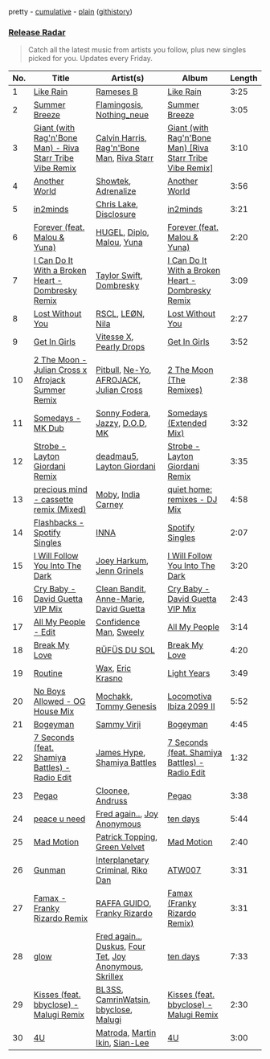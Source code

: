 pretty - [cumulative](/playlists/cumulative/Release%20Radar.md) - [plain](/playlists/plain/37i9dQZEVXbsudmxBFKW7G) ([githistory](https://github.githistory.xyz/vitokorn/spotify-playlist-archive/blob/master/playlists/plain/37i9dQZEVXbsudmxBFKW7G))
### [Release Radar](https://open.spotify.com/playlist/37i9dQZEVXbsudmxBFKW7G)

> Catch all the latest music from artists you follow, plus new singles picked for you. Updates every Friday.

| No. | Title | Artist(s) | Album | Length |
|---|---|---|---|---|
| 1 | [Like Rain](https://open.spotify.com/track/5CAhPF67F9jxoNsASa48Lq) | [Rameses B](https://open.spotify.com/artist/06EfEcjc0vdvI6VNL0soIO) | [Like Rain](https://open.spotify.com/album/6NLgMBrfFOymoRQr560dmy) | 3:25 |
| 2 | [Summer Breeze](https://open.spotify.com/track/6n9SWpLfXIhtFM0d4jOTEq) | [Flamingosis](https://open.spotify.com/artist/75cW8FFekyCjj0mfZM1Gfb), [Nothing_neue](https://open.spotify.com/artist/71mmcQORsD8AGATawhRKT5) | [Summer Breeze](https://open.spotify.com/album/5a8VYhUePyJS2bsy3NXhMc) | 3:05 |
| 3 | [Giant (with Rag'n'Bone Man) - Riva Starr Tribe Vibe Remix](https://open.spotify.com/track/7wWLl0YVqTwEd8eYLlbH0a) | [Calvin Harris](https://open.spotify.com/artist/7CajNmpbOovFoOoasH2HaY), [Rag'n'Bone Man](https://open.spotify.com/artist/4f9iBmdUOhQWeP7dcAn1pf), [Riva Starr](https://open.spotify.com/artist/1TRFAJu3Cw64APToZaGk9D) | [Giant (with Rag'n'Bone Man) [Riva Starr Tribe Vibe Remix]](https://open.spotify.com/album/7FlK3Ia4z1DIo2GwnDK5Rz) | 3:10 |
| 4 | [Another World](https://open.spotify.com/track/5AjJk4nV07BeLxXFuxwPd9) | [Showtek](https://open.spotify.com/artist/3gk0OYeLFWYupGFRHqLSR7), [Adrenalize](https://open.spotify.com/artist/6GebWeCCtey5pbQepRYD6c) | [Another World](https://open.spotify.com/album/5K3DstlwjgebkL7sJyghKJ) | 3:56 |
| 5 | [in2minds](https://open.spotify.com/track/3zaExCzGSQDEAI03RfneN0) | [Chris Lake](https://open.spotify.com/artist/5Igpc9iLZ3YGtKeYfSrrOE), [Disclosure](https://open.spotify.com/artist/6nS5roXSAGhTGr34W6n7Et) | [in2minds](https://open.spotify.com/album/23ZY4hbwasgBa1Se29POvY) | 3:21 |
| 6 | [Forever (feat. Malou & Yuna)](https://open.spotify.com/track/0WS1qLcXKsCGt5e3dqq30S) | [HUGEL](https://open.spotify.com/artist/5PlfkPxwCpRRWQJBxCa0By), [Diplo](https://open.spotify.com/artist/5fMUXHkw8R8eOP2RNVYEZX), [Malou](https://open.spotify.com/artist/5mU7ohKXRejACFS8eZIixp), [Yuna](https://open.spotify.com/artist/3kHVioJpVxlazAAKQ64pC1) | [Forever (feat. Malou & Yuna)](https://open.spotify.com/album/4nXpTQXjFGtB5n3vC76IBR) | 2:20 |
| 7 | [I Can Do It With a Broken Heart - Dombresky Remix](https://open.spotify.com/track/0hFF0aqyjDwDh6SQwRbTyx) | [Taylor Swift](https://open.spotify.com/artist/06HL4z0CvFAxyc27GXpf02), [Dombresky](https://open.spotify.com/artist/2GVtgxcx7jg5xVCZsIHSGN) | [I Can Do It With a Broken Heart - Dombresky Remix](https://open.spotify.com/album/3WNGsnTetig4bJbw2BMbK7) | 3:09 |
| 8 | [Lost Without You](https://open.spotify.com/track/7ikaNXd2hseoALG4yu0rsy) | [RSCL](https://open.spotify.com/artist/5pkU7zjIzHgfN1n91e51r3), [LEØN](https://open.spotify.com/artist/6WZbz166GpLmnIRWrQxGYB), [Nila](https://open.spotify.com/artist/1TSMEmfhW3tiPIjoYVusGY) | [Lost Without You](https://open.spotify.com/album/26wa33YnxTb3bmaig0U2ZD) | 2:27 |
| 9 | [Get In Girls](https://open.spotify.com/track/7vDuPpFdwldoItCGW8ATlL) | [Vitesse X](https://open.spotify.com/artist/7KPlumtsoyeN8Qp3EPxv7L), [Pearly Drops](https://open.spotify.com/artist/2eMb96S1ZJ1YQ7FhWAzWJL) | [Get In Girls](https://open.spotify.com/album/7dNFw2q9vuDR6anRLxr8vI) | 3:52 |
| 10 | [2 The Moon - Julian Cross x Afrojack Summer Remix](https://open.spotify.com/track/3gY2G19E5UFY9Bo4BtPkbN) | [Pitbull](https://open.spotify.com/artist/0TnOYISbd1XYRBk9myaseg), [Ne-Yo](https://open.spotify.com/artist/21E3waRsmPlU7jZsS13rcj), [AFROJACK](https://open.spotify.com/artist/4D75GcNG95ebPtNvoNVXhz), [Julian Cross](https://open.spotify.com/artist/1TRFjpBEneFJJloCqSC4sG) | [2 The Moon (The Remixes)](https://open.spotify.com/album/0kwED9Hwu9K0d9NLBBsAWd) | 2:38 |
| 11 | [Somedays - MK Dub](https://open.spotify.com/track/62V9oJrJoiQnO31ka1uVMa) | [Sonny Fodera](https://open.spotify.com/artist/39B7ChWwrWDs7zXlsu3MoP), [Jazzy](https://open.spotify.com/artist/7zAAwgV5Wqmvpb4GzvlRkP), [D.O.D](https://open.spotify.com/artist/0Cs47vvRsPgEfliBU9KDiB), [MK](https://open.spotify.com/artist/1yqxFtPHKcGcv6SXZNdyT9) | [Somedays (Extended Mix)](https://open.spotify.com/album/242bHpaUgdBxC1tlhxbh8F) | 3:32 |
| 12 | [Strobe - Layton Giordani Remix](https://open.spotify.com/track/2So9vITovkovvxlVerZccz) | [deadmau5](https://open.spotify.com/artist/2CIMQHirSU0MQqyYHq0eOx), [Layton Giordani](https://open.spotify.com/artist/7mC3RkNNTV6p2j9w4F8Ip4) | [Strobe - Layton Giordani Remix](https://open.spotify.com/album/2lA6LPtr9O0HwNLDYEzzjm) | 3:35 |
| 13 | [precious mind - cassette remix (Mixed)](https://open.spotify.com/track/1xtyI7xuHnZ4vw2PfGiz9R) | [Moby](https://open.spotify.com/artist/3OsRAKCvk37zwYcnzRf5XF), [India Carney](https://open.spotify.com/artist/1P3aWqFIk6jRJ2IpxlHvGy) | [quiet home: remixes - DJ Mix](https://open.spotify.com/album/47CXvMxIBQlmwpJSYPhwhj) | 4:58 |
| 14 | [Flashbacks - Spotify Singles](https://open.spotify.com/track/73SQt1Bwp4BzPnUrsg7CrH) | [INNA](https://open.spotify.com/artist/2w9zwq3AktTeYYMuhMjju8) | [Spotify Singles](https://open.spotify.com/album/0WbsQdXEUVIjUWwJcaWkHE) | 2:07 |
| 15 | [I Will Follow You Into The Dark](https://open.spotify.com/track/35pemeoH29tHxI4dqmexp5) | [Joey Harkum](https://open.spotify.com/artist/72SpvqbeEYsAqZddWryI0m), [Jenn Grinels](https://open.spotify.com/artist/29SW70ZuhsWigpfcYkDUWA) | [I Will Follow You Into The Dark](https://open.spotify.com/album/5EOgQ30aRdVLlgh90DfEMT) | 3:20 |
| 16 | [Cry Baby - David Guetta VIP Mix](https://open.spotify.com/track/0bXIQ4vX2eqnLtUUKMS0Gh) | [Clean Bandit](https://open.spotify.com/artist/6MDME20pz9RveH9rEXvrOM), [Anne-Marie](https://open.spotify.com/artist/1zNqDE7qDGCsyzJwohVaoX), [David Guetta](https://open.spotify.com/artist/1Cs0zKBU1kc0i8ypK3B9ai) | [Cry Baby - David Guetta VIP Mix](https://open.spotify.com/album/0PFXDtFTCaRpaGLW1f8wsX) | 2:43 |
| 17 | [All My People - Edit](https://open.spotify.com/track/1BX9aPJoLvxTJsKn7xMSKz) | [Confidence Man](https://open.spotify.com/artist/0RwXnFrEoI8tltFvYpJgP6), [Sweely](https://open.spotify.com/artist/1SYJDHr7kjUL4LlfK1jJ9m) | [All My People](https://open.spotify.com/album/5mphRUgHGOOZetFKkHf8QB) | 3:14 |
| 18 | [Break My Love](https://open.spotify.com/track/3tqyv30P7pO53IAIUo8IeN) | [RÜFÜS DU SOL](https://open.spotify.com/artist/5Pb27ujIyYb33zBqVysBkj) | [Break My Love](https://open.spotify.com/album/52LgW9Zy9r1T3uVsT07Y6Y) | 4:20 |
| 19 | [Routine](https://open.spotify.com/track/7pr0jJIM17jEnvLnNO6VqO) | [Wax](https://open.spotify.com/artist/36kzCQhGfJzrLuZzrHweNV), [Eric Krasno](https://open.spotify.com/artist/6tQIsqw6DrDfdoPwOrOD6k) | [Light Years](https://open.spotify.com/album/0bf3519W3wgmPXssbEwfPk) | 3:49 |
| 20 | [No Boys Allowed - OG House Mix](https://open.spotify.com/track/5ECEMutDIhmSKM6MkJuVc3) | [Mochakk](https://open.spotify.com/artist/0rTh1tAdrEbdKZBTiiAQSo), [Tommy Genesis](https://open.spotify.com/artist/2qDdxfKUpYg8wc49KIuT3b) | [Locomotiva Ibiza 2099 II](https://open.spotify.com/album/6nIry8iPceW6XDXT8UTSUm) | 5:52 |
| 21 | [Bogeyman](https://open.spotify.com/track/1GjwboGNxJlQ65BQRjtyNm) | [Sammy Virji](https://open.spotify.com/artist/1GuqTQbuixFHD6eBkFwVcb) | [Bogeyman](https://open.spotify.com/album/7tSOUKrLrPRjmNWoGhNjJm) | 4:45 |
| 22 | [7 Seconds (feat. Shamiya Battles) - Radio Edit](https://open.spotify.com/track/4HVELk51Nc1UF7jb1nzIRT) | [James Hype](https://open.spotify.com/artist/43BxCL6t4c73BQnIJtry5v), [Shamiya Battles](https://open.spotify.com/artist/3NTdPQSh0JSz5c5AGngQyE) | [7 Seconds (feat. Shamiya Battles) - Radio Edit](https://open.spotify.com/album/6i3MFLyojYO4kteUSnWaVG) | 1:32 |
| 23 | [Pegao](https://open.spotify.com/track/0LmYyhrISLyWmZKyoNUs02) | [Cloonee](https://open.spotify.com/artist/7MdlXmq2HViAJWo9cf30sR), [Andruss](https://open.spotify.com/artist/6HZwb7Zbnvfo8u1sst4QrI) | [Pegao](https://open.spotify.com/album/6y1Fi9CczyD0QDxMKyMwGB) | 3:38 |
| 24 | [peace u need](https://open.spotify.com/track/4A8tKYA7gwZzQ4jVwIv1sv) | [Fred again..](https://open.spotify.com/artist/4oLeXFyACqeem2VImYeBFe), [Joy Anonymous](https://open.spotify.com/artist/3pK4EcflBpG1Kpmjk5LK2R) | [ten days](https://open.spotify.com/album/3DQueEd1Ft9PHWgovDzPKh) | 5:44 |
| 25 | [Mad Motion](https://open.spotify.com/track/65TcmTdJ6bqvYfC8UTsqiR) | [Patrick Topping](https://open.spotify.com/artist/7yRimuQSC5Ks3T2Ts0iyZa), [Green Velvet](https://open.spotify.com/artist/3ABaec4jjl95VqmG1iD4k2) | [Mad Motion](https://open.spotify.com/album/3JDv0FccxznLCdDIs32axJ) | 2:40 |
| 26 | [Gunman](https://open.spotify.com/track/581XtO5wVBE75sIbhsi3E2) | [Interplanetary Criminal](https://open.spotify.com/artist/6uJ51uV5rYzu1MJkC4CceI), [Riko Dan](https://open.spotify.com/artist/3bICaFrkiRTZgXE5cMLv2y) | [ATW007](https://open.spotify.com/album/5vWIMn3AuJsvAZoOQe0CQk) | 3:31 |
| 27 | [Famax - Franky Rizardo Remix](https://open.spotify.com/track/2Oocj7yGn2oAKhh3Bg6RD2) | [RAFFA GUIDO](https://open.spotify.com/artist/5zvKbKHQcyZFvTYADnEkTQ), [Franky Rizardo](https://open.spotify.com/artist/2UgphhGSlC9QWgaZWUOCkl) | [Famax (Franky Rizardo Remix)](https://open.spotify.com/album/1Zw8fGD6Ba9SNR5CeTCA6G) | 3:31 |
| 28 | [glow](https://open.spotify.com/track/3i9QKRl5Ql3pgUfNdYBVTc) | [Fred again..](https://open.spotify.com/artist/4oLeXFyACqeem2VImYeBFe), [Duskus](https://open.spotify.com/artist/59MDSNIYoOY0WRYuodzJPD), [Four Tet](https://open.spotify.com/artist/7Eu1txygG6nJttLHbZdQOh), [Joy Anonymous](https://open.spotify.com/artist/3pK4EcflBpG1Kpmjk5LK2R), [Skrillex](https://open.spotify.com/artist/5he5w2lnU9x7JFhnwcekXX) | [ten days](https://open.spotify.com/album/3DQueEd1Ft9PHWgovDzPKh) | 7:33 |
| 29 | [Kisses (feat. bbyclose) - Malugi Remix](https://open.spotify.com/track/18jcuenWg8hfYdZee2lQfc) | [BL3SS](https://open.spotify.com/artist/6kbR2eL4hecj3rFwGOsYsI), [CamrinWatsin](https://open.spotify.com/artist/20rKUmFZsfv9GBXiv6R9d6), [bbyclose](https://open.spotify.com/artist/2UNjfzEkfsdWVDwnuD6vdH), [Malugi](https://open.spotify.com/artist/50udUOTR7dQUgyPwPuCLM6) | [Kisses (feat. bbyclose) - Malugi Remix](https://open.spotify.com/album/0ahPH3o9zxwGdxwEjDgxz5) | 2:30 |
| 30 | [4U](https://open.spotify.com/track/00GvqqIkMdHaxChyhZf9Nx) | [Matroda](https://open.spotify.com/artist/45lcbTsX07JWzmTIjcdyBz), [Martin Ikin](https://open.spotify.com/artist/7DhdJhd6DrxeJlUajwttd1), [Sian-Lee](https://open.spotify.com/artist/0JiqigemaoIuLScw1UNRr0) | [4U](https://open.spotify.com/album/5p6wULtzOrjrTlMUtrDnVr) | 3:00 |